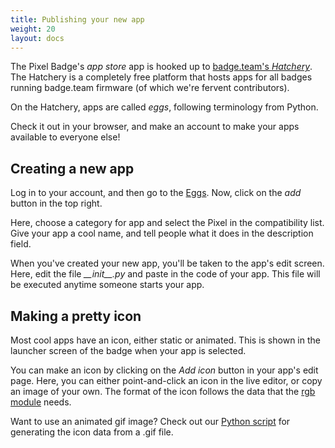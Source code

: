 ```yaml
---
title: Publishing your new app
weight: 20
layout: docs
---
```


The Pixel Badge's _app store_ app is hooked up to [badge.team's _Hatchery_](https://hatchery.badge.team). The Hatchery is a completely free platform that hosts apps for all badges running badge.team firmware (of which we're fervent contributors).

<div class="info">
On the Hatchery, apps are called <i>eggs</i>, following terminology from Python.
</div>

Check it out in your browser, and make an account to make your apps available to everyone else!

## Creating a new app
Log in to your account, and then go to the [Eggs](https://hatchery.badge.team/projects). Now, click on the _add_ button in the top right.

Here, choose a category for app and select the Pixel in the compatibility list. Give your app a cool name, and tell people what it does in the description field.

When you've created your new app, you'll be taken to the app's edit screen. Here, edit the file _\_\_init\_\_.py_ and paste in the code of your app. This file will be executed anytime someone starts your app.

## Making a pretty icon
Most cool apps have an icon, either static or animated. This is shown in the launcher screen of the badge when your app is selected.

You can make an icon by clicking on the _Add icon_ button in your app's edit page. Here, you can either point-and-click an icon in the live editor, or copy an image of your own. The format of the icon follows the data that the [rgb module](/docs/api-reference/rgb) needs.

<div class="info">
Want to use an animated gif image? Check out our <a href="https://github.com/hackzone/cz19-badge/blob/master/tools/convert.py">Python script</a> for generating the icon data from a .gif file. 
</div>